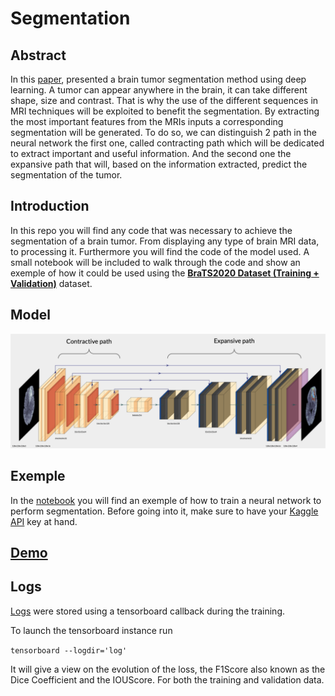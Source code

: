# Segmentation



## Abstract

In this <a href=https://github.com/enzoephrem/TumorSeg/raw/main/ressources/TumorSeg.pdf target="_blank" type="application/pdf">paper</a>, presented a brain tumor segmentation method using deep learning. A tumor can appear anywhere in the brain, it can take different shape, size and contrast. That is why the use of the different sequences in MRI techniques will be exploited to benefit the segmentation. By extracting the most important features from the MRIs inputs a corresponding segmentation will be generated. To do so, we can distinguish 2 path in the neural network the first one, called contracting path which will be dedicated to extract important and useful information. And the second one the expansive path that will, based on the information extracted, predict the segmentation of the tumor.

## Introduction

In this repo you will find any code that was necessary to achieve the segmentation of a brain tumor.
From displaying any type of brain MRI data, to processing it.
Furthermore you will find the code of the model used.
A small notebook will be included to walk through the code and show an exemple of how it could be used using the **[BraTS2020 Dataset (Training + Validation)](https://www.kaggle.com/datasets/awsaf49/brats20-dataset-training-validation)** dataset.

## Model

![](ressources/Unet_archetecture.png)
## Exemple

In the [notebook](main.ipynb) you will find an exemple of how to train a neural network to perform segmentation.
Before going into it, make sure to have your [Kaggle API]((https://www.kaggle.com/docs/api)) key at hand.

## [Demo](demo)
## Logs

[Logs](logs) were stored using a tensorboard callback during the training.

To launch the tensorboard instance run

``` tensorboard --logdir='log' ```

It will give a view on the evolution of the loss, the F1Score also known as the Dice Coefficient and the IOUScore. For both the training and validation data.